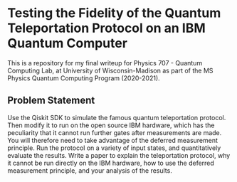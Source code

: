 # Testing the Fidelity of the Quantum Teleportation Protocol on an IBM Quantum Computer
This is a repository for my final writeup for Physics 707 - Quantum Computing Lab, at University of
Wisconsin-Madison as part of the MS Physics Quantum Computing Program (2020-2021).

## Problem Statement
Use the Qiskit SDK to simulate the famous quantum teleportation protocol.  Then modify it to run on the 
open source IBM hardware, which has the peculiarity that it cannot run further gates after measurements are 
made.  You will therefore need to take advantage of the deferred measurement principle.  Run the protocol on 
a variety of input states, and quantitatively evaluate the results. Write a paper to explain the teleportation 
protocol,  why it cannot be run directly on the IBM hardware, how to use the deferred measurement principle, 
and your analysis of the results.
